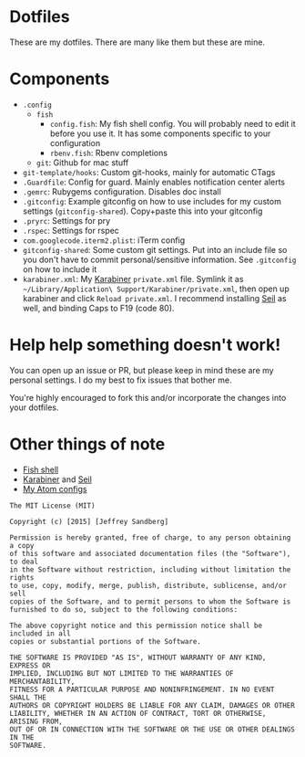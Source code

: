 # Dotfiles
These are my dotfiles. There are many like them but these are mine.

# Components
+ `.config`
  + `fish`
    + `config.fish`: My fish shell config. You will probably need to edit it before you use it. It has some components specific to your configuration
    + `rbenv.fish`: Rbenv completions
  + `git`: Github for mac stuff
+ `git-template/hooks`: Custom git-hooks, mainly for automatic CTags
+ `.Guardfile`: Config for guard. Mainly enables notification center alerts
+ `.gemrc`: Rubygems configuration. Disables doc install
+ `.gitconfig`: Example gitconfig on how to use includes for my custom settings (`gitconfig-shared`). Copy+paste this into your gitconfig
+ `.pryrc`: Settings for pry
+ `.rspec`: Settings for rspec
+ `com.googlecode.iterm2.plist`: iTerm config
+ `gitconfig-shared`: Some custom git settings. Put into an include file so you don't have to commit personal/sensitive information. See `.gitconfig` on how to include it
+ `karabiner.xml`: My [Karabiner](https://pqrs.org/osx/karabiner/) `private.xml` file. Symlink it as `~/Library/Application\ Support/Karabiner/private.xml`, then open up karabiner and click `Reload private.xml`. I recommend installing [Seil](https://pqrs.org/osx/karabiner/seil.html.en) as well, and binding Caps to F19 (code 80).


# Help help something doesn't work!
You can open up an issue or PR, but please keep in mind these are my personal settings. I do my best to fix issues that bother me.

You're highly encouraged to fork this and/or incorporate the changes into your dotfiles.


# Other things of note
+ [Fish shell](http://fishshell.com/)
+ [Karabiner](https://pqrs.org/osx/karabiner/) and [Seil](https://pqrs.org/osx/karabiner/seil.html.en)
+ [My Atom configs](https://github.com/paradox460/.atom)


```
The MIT License (MIT)

Copyright (c) [2015] [Jeffrey Sandberg]

Permission is hereby granted, free of charge, to any person obtaining a copy
of this software and associated documentation files (the "Software"), to deal
in the Software without restriction, including without limitation the rights
to use, copy, modify, merge, publish, distribute, sublicense, and/or sell
copies of the Software, and to permit persons to whom the Software is
furnished to do so, subject to the following conditions:

The above copyright notice and this permission notice shall be included in all
copies or substantial portions of the Software.

THE SOFTWARE IS PROVIDED "AS IS", WITHOUT WARRANTY OF ANY KIND, EXPRESS OR
IMPLIED, INCLUDING BUT NOT LIMITED TO THE WARRANTIES OF MERCHANTABILITY,
FITNESS FOR A PARTICULAR PURPOSE AND NONINFRINGEMENT. IN NO EVENT SHALL THE
AUTHORS OR COPYRIGHT HOLDERS BE LIABLE FOR ANY CLAIM, DAMAGES OR OTHER
LIABILITY, WHETHER IN AN ACTION OF CONTRACT, TORT OR OTHERWISE, ARISING FROM,
OUT OF OR IN CONNECTION WITH THE SOFTWARE OR THE USE OR OTHER DEALINGS IN THE
SOFTWARE.
```
